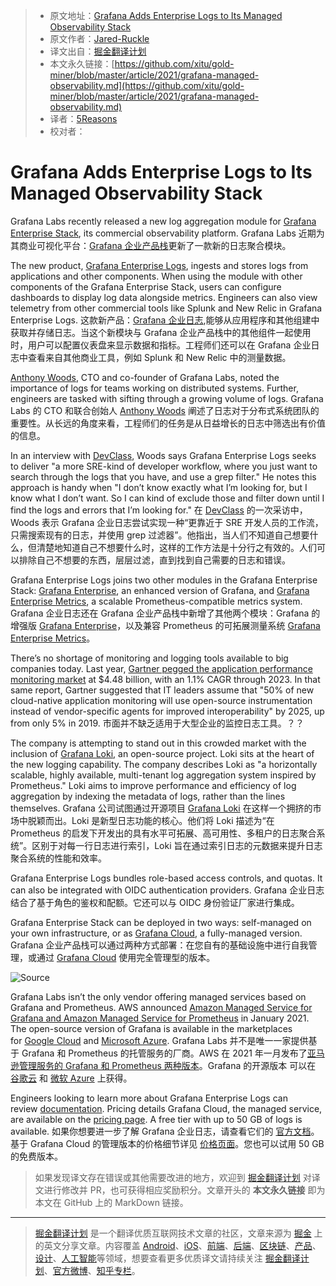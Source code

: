 > * 原文地址：[Grafana Adds Enterprise Logs to Its Managed Observability Stack](https://www.infoq.com/news/2021/03/grafana-managed-observability/)
> * 原文作者：[Jared-Ruckle](https://www.infoq.com/profile/Jared-Ruckle/)
> * 译文出自：[掘金翻译计划](https://github.com/xitu/gold-miner)
> * 本文永久链接：[https://github.com/xitu/gold-miner/blob/master/article/2021/grafana-managed-observability.md](https://github.com/xitu/gold-miner/blob/master/article/2021/grafana-managed-observability.md)
> * 译者：[5Reasons](https://github.com/5Reasons)
> * 校对者：

# Grafana Adds Enterprise Logs to Its Managed Observability Stack

Grafana Labs recently released a new log aggregation module for [Grafana Enterprise Stack](https://grafana.com/products/enterprise/), its commercial observability platform.
Grafana Labs 近期为其商业可视化平台：[Grafana 企业产品栈](https://grafana.com/products/enterprise/)更新了一款新的日志聚合模块。

The new product, [Grafana Enterprise Logs](https://grafana.com/blog/2021/02/17/introducing-grafana-enterprise-logs-a-core-part-of-the-grafana-enterprise-stack-integrated-observability-solution/), ingests and stores logs from applications and other components. When using the module with other components of the Grafana Enterprise Stack, users can configure dashboards to display log data alongside metrics. Engineers can also view telemetry from other commercial tools like Splunk and New Relic in Grafana Enterprise Logs.
这款新产品：[Grafana 企业日志](https://grafana.com/blog/2021/02/17/introducing-grafana-enterprise-logs-a-core-part-of-the-grafana-enterprise-stack-integrated-observability-solution/),能够从应用程序和其他组建中获取并存储日志。当这个新模块与 Grafana 企业产品栈中的其他组件一起使用时，用户可以配置仪表盘来显示数据和指标。工程师们还可以在 Grafana 企业日志中查看来自其他商业工具，例如 Splunk 和 New Relic 中的测量数据。

[Anthony Woods](https://grafana.com/author/awoods), CTO and co-founder of Grafana Labs, noted the importance of logs for teams working on distributed systems. Further, engineers are tasked with sifting through a growing volume of logs.
Grafana Labs 的 CTO 和联合创始人 [Anthony Woods](https://grafana.com/author/awoods) 阐述了日志对于分布式系统团队的重要性。从长远的角度来看，工程师们的任务是从日益增长的日志中筛选出有价值的信息。

In an interview with [DevClass](https://devclass.com/2021/02/19/bp-190221/), Woods says Grafana Enterprise Logs seeks to deliver "a more SRE-kind of developer workflow, where you just want to search through the logs that you have, and use a grep filter." He notes this approach is handy when "I don’t know exactly what I’m looking for, but I know what I don’t want. So I can kind of exclude those and filter down until I find the logs and errors that I’m looking for."
在 [DevClass](https://devclass.com/2021/02/19/bp-190221/) 的一次采访中，Woods 表示 Grafana 企业日志尝试实现一种“更靠近于 SRE 开发人员的工作流，只需搜索现有的日志，并使用 grep 过滤器”。他指出，当人们不知道自己想要什么，但清楚地知道自己不想要什么时，这样的工作方法是十分行之有效的。人们可以排除自己不想要的东西，层层过滤，直到找到自己需要的日志和错误。

Grafana Enterprise Logs joins two other modules in the Grafana Enterprise Stack: [Grafana Enterprise](https://grafana.com/products/enterprise/grafana/), an enhanced version of Grafana, and [Grafana Enterprise Metrics](https://grafana.com/products/enterprise/metrics/), a scalable Prometheus-compatible metrics system.
Grafana 企业日志还在 Grafana 企业产品栈中新增了其他两个模块：Grafana 的增强版 [Grafana Enterprise](https://grafana.com/products/enterprise/grafana/)，以及兼容 Prometheus 的可拓展测量系统 [Grafana Enterprise Metrics](https://grafana.com/products/enterprise/metrics/)。

There’s no shortage of monitoring and logging tools available to big companies today. Last year, [Gartner pegged the application performance monitoring market](https://www.gartner.com/en/documents/3983892/magic-quadrant-for-application-performance-monitoring) at $4.48 billion, with an 1.1% CAGR through 2023. In that same report, Gartner suggested that IT leaders assume that "50% of new cloud-native application monitoring will use open-source instrumentation instead of vendor-specific agents for improved interoperability" by 2025, up from only 5% in 2019.
市面并不缺乏适用于大型企业的监控日志工具。？？

The company is attempting to stand out in this crowded market with the inclusion of [Grafana Loki](https://grafana.com/oss/loki/), an open-source project. Loki sits at the heart of the new logging capability. The company describes Loki as "a horizontally scalable, highly available, multi-tenant log aggregation system inspired by Prometheus." Loki aims to improve performance and efficiency of log aggregation by indexing the metadata of logs, rather than the lines themselves.
Grafana 公司试图通过开源项目 [Grafana Loki](https://grafana.com/oss/loki/) 在这样一个拥挤的市场中脱颖而出。Loki 是新型日志功能的核心。他们将 Loki 描述为“在 Prometheus 的启发下开发出的具有水平可拓展、高可用性、多租户的日志聚合系统”。区别于对每一行日志进行索引，Loki 旨在通过索引日志的元数据来提升日志聚合系统的性能和效率。

Grafana Enterprise Logs bundles role-based access controls, and quotas. It can also be integrated with OIDC authentication providers.
Grafana 企业日志结合了基于角色的鉴权和配额。它还可以与 OIDC 身份验证厂家进行集成。

Grafana Enterprise Stack can be deployed in two ways: self-managed on your own infrastructure, or as [Grafana Cloud](https://grafana.com/products/cloud/), a fully-managed version.
Grafana 企业产品栈可以通过两种方式部署：在您自有的基础设施中进行自我管理，或通过 [Grafana Cloud](https://grafana.com/products/cloud/) 使用完全管理型的版本。

![[Source](https://grafana.com/blog/2021/02/17/introducing-grafana-enterprise-logs-a-core-part-of-the-grafana-enterprise-stack-integrated-observability-solution/)](https://res.infoq.com/news/2021/03/grafana-managed-observability/en/resources/1grafana-meta-image-for-blog-1616540157142.png)

Grafana Labs isn’t the only vendor offering managed services based on Grafana and Prometheus. AWS announced [Amazon Managed Service for Grafana and Amazon Managed Service for Prometheus](https://www.infoq.com/news/2021/01/aws-grafana-prometheus/) in January 2021. The open-source version of Grafana is available in the marketplaces for [Google Cloud](https://console.cloud.google.com/marketplace/details/google/grafana) and [Microsoft Azure](https://azuremarketplace.microsoft.com/en-in/marketplace/apps/grafana-labs.grafana_oss?tab=overview).
Grafana Labs 并不是唯一一家提供基于 Grafana 和 Prometheus 的托管服务的厂商。AWS 在 2021 年一月发布了[亚马逊管理服务的 Grafana 和 Prometheus 两种版本](https://www.infoq.com/news/2021/01/aws-grafana-prometheus/)。Grafana 的开源版本 可以在 [谷歌云](https://console.cloud.google.com/marketplace/details/google/grafana) 和 [微软 Azure](https://azuremarketplace.microsoft.com/en-in/marketplace/apps/grafana-labs.grafana_oss?tab=overview) 上获得。

Engineers looking to learn more about Grafana Enterprise Logs can review [documentation](https://grafana.com/docs/enterprise-logs/latest/). Pricing details Grafana Cloud, the managed service, are available on the [pricing page](https://grafana.com/products/cloud/pricing/). A free tier with up to 50 GB of logs is available.
如果你想要进一步了解 Grafana 企业日志，请查看它们的 [官方文档](https://grafana.com/docs/enterprise-logs/latest/)。基于 Grafana Cloud 的管理版本的价格细节详见 [价格页面](https://grafana.com/products/cloud/pricing/)。您也可以试用 50 GB 的免费版本。

> 如果发现译文存在错误或其他需要改进的地方，欢迎到 [掘金翻译计划](https://github.com/xitu/gold-miner) 对译文进行修改并 PR，也可获得相应奖励积分。文章开头的 **本文永久链接** 即为本文在 GitHub 上的 MarkDown 链接。

---

> [掘金翻译计划](https://github.com/xitu/gold-miner) 是一个翻译优质互联网技术文章的社区，文章来源为 [掘金](https://juejin.im) 上的英文分享文章。内容覆盖 [Android](https://github.com/xitu/gold-miner#android)、[iOS](https://github.com/xitu/gold-miner#ios)、[前端](https://github.com/xitu/gold-miner#前端)、[后端](https://github.com/xitu/gold-miner#后端)、[区块链](https://github.com/xitu/gold-miner#区块链)、[产品](https://github.com/xitu/gold-miner#产品)、[设计](https://github.com/xitu/gold-miner#设计)、[人工智能](https://github.com/xitu/gold-miner#人工智能)等领域，想要查看更多优质译文请持续关注 [掘金翻译计划](https://github.com/xitu/gold-miner)、[官方微博](http://weibo.com/juejinfanyi)、[知乎专栏](https://zhuanlan.zhihu.com/juejinfanyi)。
